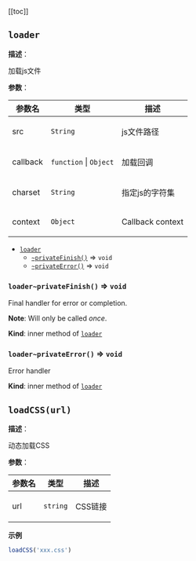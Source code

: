 [[toc]]

## `loader` 


**描述**：<p>加载js文件</p>

**参数**：


| 参数名 | 类型 | 描述 |
| --- | --- | --- |
| src | <code>String</code> | <p>js文件路径</p> |
| callback | <code>function</code> \| <code>Object</code> | <p>加载回调</p> |
| charset | <code>String</code> | <p>指定js的字符集</p> |
| context | <code>Object</code> | <p>Callback context</p> |




* [`loader`](#loader)
    * [`~privateFinish()`](#loader..privateFinish) ⇒ <code>void</code>
    * [`~privateError()`](#loader..privateError) ⇒ <code>void</code>

<a name="loader..privateFinish"></a>

### `loader~privateFinish()` ⇒ <code>void</code>
<p>Final handler for error or completion.</p>
<p><strong>Note</strong>: Will only be called <em>once</em>.</p>

**Kind**: inner method of [<code>loader</code>](#loader)  
<a name="loader..privateError"></a>

### `loader~privateError()` ⇒ <code>void</code>
<p>Error handler</p>

**Kind**: inner method of [<code>loader</code>](#loader)  
<a name="loadCSS"></a>

## `loadCSS(url)` 


**描述**：<p>动态加载CSS</p>

**参数**：


| 参数名 | 类型 | 描述 |
| --- | --- | --- |
| url | <code>string</code> | <p>CSS链接</p> |



**示例**

```typescript
loadCSS('xxx.css')
```
